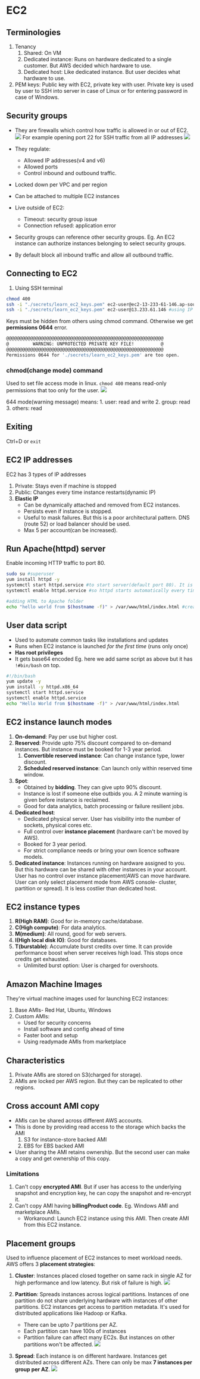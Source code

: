 # EC2

## Terminologies
1. Tenancy
    1. Shared: On VM
    2. Dedicated instance: Runs on hardware dedicated to a single customer. But AWS decided which hardware to use.
    3. Dedicated host: Like dedicated instance. But user decides what hardware to use.
2. PEM keys: Public key with EC2, private key with user. Private key is used by user to SSH into server in case of Linux or for entering password in case of Windows.

## Security groups
- They are firewalls which control how traffic is allowed in or out of EC2.
![](images/2020-02-06-16-25-19.png)
For example opening port 22 for SSH traffic from all IP addresses
![](images/2020-02-06-16-31-38.png)

- They regulate:
    - Allowed IP addresses(v4 and v6)
    - Allowed ports
    - Control inbound and outbound traffic.
- Locked down per VPC and per region
- Can be attached to multiple EC2 instances
- Live outside of EC2:
    - Timeout: security group issue
    - Connection refused: application error
- Security groups can reference other security groups. Eg. An EC2 instance can authorize instances belonging to select security groups.
- By default block all inbound traffic and allow all outbound traffic.

## Connecting to EC2
1. Using SSH terminal
```sh
chmod 400 
ssh -i "./secrets/learn_ec2_keys.pem" ec2-user@ec2-13-233-61-146.ap-south-1.compute.amazonaws.com #using DNS
ssh -i "./secrets/learn_ec2_keys.pem" ec2-user@13.233.61.146 #using IP
```

Keys must be hidden from others using chmod command. Otherwise we get **permissions 0644** error.
```sh
@@@@@@@@@@@@@@@@@@@@@@@@@@@@@@@@@@@@@@@@@@@@@@@@@@@@@@@@@@@
@         WARNING: UNPROTECTED PRIVATE KEY FILE!          @
@@@@@@@@@@@@@@@@@@@@@@@@@@@@@@@@@@@@@@@@@@@@@@@@@@@@@@@@@@@
Permissions 0644 for './secrets/learn_ec2_keys.pem' are too open.
```

### chmod(change mode) command
Used to set file access mode in linux. ```chmod 400``` means read-only permissions that too only for the user.
![](images/2020-02-06-16-04-11.png)

644 mode(warning message) means:
    1. user: read and write
    2. group: read
    3. others: read

## Exiting
Ctrl+D or ```exit```

## EC2 IP addresses
EC2 has 3 types of IP addresses
1. Private: Stays even if machine is stopped
2. Public: Changes every time instance restarts(dynamic IP)
3. **Elastic IP**
    - Can be dynamically attached and removed from EC2 instances.
    - Persists even if instance is stopped.
    - Useful to mask failures. But this is a poor architectural pattern. DNS (route 52) or load balancer should be used.
    - Max 5 per account(can be increased).


## Run Apache(httpd) server
Enable incoming HTTP traffic to port 80.
```sh
sudo su #superuser
yum install httpd -y
systemctl start httpd.service #to start server(default port 80). It is now visible from IP address/Domain name
systemctl enable httpd.service #so httpd starts automatically every time instance starts

#adding HTML to Apache folder
echo "hello world from $(hostname -f)" > /var/www/html/index.html #create index.html
```

## User data script
- Used to automate common tasks like installations and updates
- Runs when EC2 instance is launched *for the first time* (runs only once)
- **Has root privileges**
- It gets base64 encoded
Eg. here we add same script as above but it has ```!#bin/bash``` on top.
```sh
#!/bin/bash
yum update -y
yum install -y httpd.x86_64
systemctl start httpd.service
systemctl enable httpd.service
echo "Hello World from $(hostname -f)" > /var/www/html/index.html
```

## EC2 instance launch modes
1. **On-demand**: Pay per use but higher cost.
2. **Reserved**: Provide upto 75% discount compared to on-demand instances. But instance must be booked for 1-3 year period.
    1. **Convertible reserved instance**: Can change instance type, lower discount.
    2. **Scheduled reserved instance**: Can launch only within reserved time window.
3. **Spot**:
    - Obtained by **bidding**. They can give upto 90% discount.
    - Instance is lost if someone else outbids you. A 2 minute warning is given before instance is reclaimed.
    - Good for data analytics, batch processing or failure resilient jobs.
4. **Dedicated host**:
    - Dedicated physical server. User has visibility into the number of sockets, physical cores etc.
    - Full control over **instance placement** (hardware can't be moved by AWS).
    - Booked for 3 year period.
    - For strict compliance needs or bring your own licence software models.
5. **Dedicated instance**: Instances running on hardware assigned to you. But this hardware can be shared with other instances in your account. User has no control over instance placement(AWS can move hardware. User can only select placement mode from AWS console- cluster, partition or spread). It is less costlier than dedicated host.

## EC2 instance types
1. **R(High RAM)**: Good for in-memory cache/database.
2. **C(High compute)**: For data analytics.
3. **M(medium)**: All round, good for web servers.
4. **I(High local disk IO)**: Good for databases.
5. **T(burstable)**: Accumulate burst credits over time. It can provide performance boost when server receives high load. This stops once credits get exhausted.
    - Unlimited burst option: User is charged for overshoots.

## Amazon Machine Images
They're virtual machine images used for launching EC2 instances:
1. Base AMIs- Red Hat, Ubuntu, Windows
2. Custom AMIs:
    - Used for security concerns
    - Install software and config ahead of time
    - Faster boot and setup
    - Using readymade AMIs from marketplace

## Characteristics
1. Private AMIs are stored on S3(charged for storage).
2. AMIs are locked per AWS region. But they can be replicated to other regions.

## Cross account AMI copy
- AMIs can be shared across different AWS accounts.
- This is done by providing read access to the storage which backs the AMI
    1. S3 for instance-store backed AMI
    2. EBS for EBS backed AMI
- User sharing the AMI retains ownership. But the second user can make a copy and get ownership of this copy.
### Limitations
1. Can't copy **encrypted AMI**. But if user has access to the underlying snapshot and encryption key, he can copy the snapshot and re-encrypt it.
2. Can't copy AMI having **billingProduct code**. Eg. Windows AMI and marketplace AMIs.
    - Workaround: Launch EC2 instance using this AMI. Then create AMI from this EC2 instance.

## Placement groups
Used to influence placement of EC2 instances to meet workload needs. AWS offers 3 **placement strategies**:
1. **Cluster**: Instances placed closed together on same rack in single AZ for high performance and low latency. But risk of failure is high.
![](images/dd0a6a1e.png)

2. **Partition**: Spreads instances across logical partitions. Instances of one partition do not share underlying hardware with instances of other partitions. EC2 instances get access to partition metadata. It's used for distributed applications like Hadoop or Kafka.
    - There can be upto 7 partitions per AZ.
    - Each partition can have 100s of instances
    - Partition failure can affect many EC2s. But instances on other partitions won't be affected.
![](images/648dcb08.png)

3. **Spread**: Each instance is on different hardware. Instances get distributed across different AZs. There can only be max **7 instances per group per AZ**.
![](images/b668309f.png)